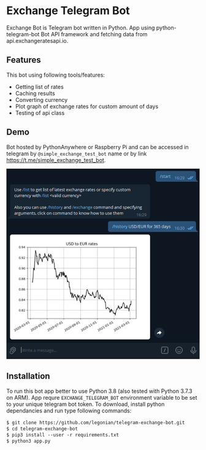 # Exchange Telegram Bot

Exchange Bot is Telegram bot written in Python. App using python-telegram-bot 
Bot API framework and fetching data from api.exchangeratesapi.io.

## Features

This bot using following tools/features:
+ Getting list of rates
+ Caching results
+ Converting currency
+ Plot graph of exchange rates for custom amount of days
+ Testing of api class

## Demo

Bot hosted by PythonAnywhere or Raspberry Pi and can be accessed in telegram by 
``@simple_exchange_test_bot`` name or by link 
https://t.me/simple_exchange_test_bot.

<img alt="Example" src="https://raw.githubusercontent.com/legonian/telegram-exchange-bot/main/example.png">

## Installation

To run this bot app better to use Python 3.8 (also tested with Python 3.7.3 on 
ARM). App requre ``EXCHANGE_TELEGRAM_BOT`` environment variable to be set to 
your unique telegram bot token. To download, install python dependancies and run
type following commands:
```
$ git clone https://github.com/legonian/telegram-exchange-bot.git
$ cd telegram-exchange-bot
$ pip3 install --user -r requirements.txt
$ python3 app.py
```